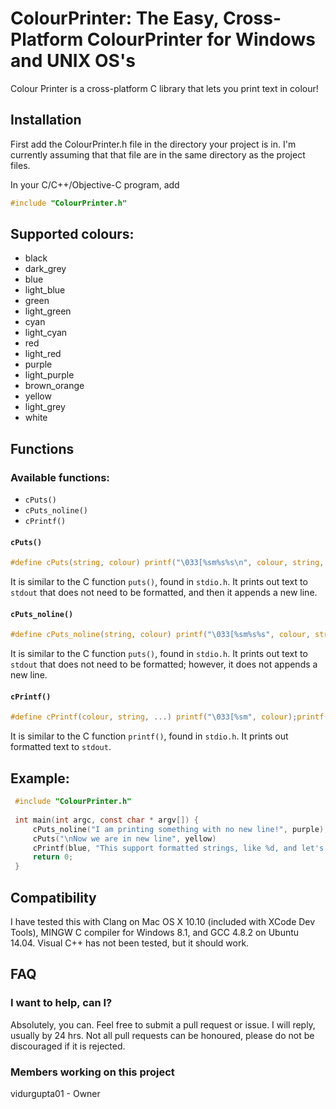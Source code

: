 # ColourPrinter: The Easy, Cross-Platform ColourPrinter for Windows and UNIX OS's

Colour Printer is a cross-platform C library that lets you print text in colour!

## Installation

First add the ColourPrinter.h file in the directory your project is in. I'm currently assuming that that file are in the same directory as the project files.

In your C/C++/Objective-C program, add

```c
#include "ColourPrinter.h"
```

## Supported colours:
- black
- dark_grey
- blue
- light_blue
- green
- light_green
- cyan
- light_cyan
- red
- light_red
- purple
- light_purple
- brown_orange
- yellow
- light_grey
- white

## Functions

### Available functions:
- `cPuts()`
- `cPuts_noline()`
- `cPrintf()`

#### `cPuts()`
```c
#define cPuts(string, colour) printf("\033[%sm%s%s\n", colour, string, END_COLOUR);
```
It is similar to the C function ```puts()```, found in ```stdio.h```. It prints out text to ```stdout``` that does not need to be formatted, and then it appends a new line.

#### `cPuts_noline()`
```c
#define cPuts_noline(string, colour) printf("\033[%sm%s%s", colour, string, END_COLOUR);
```
It is similar to the C function ```puts()```, found in ```stdio.h```. It prints out text to ```stdout``` that does not need to be formatted; however, it does not appends a new line.

#### `cPrintf()`
```c
#define cPrintf(colour, string, ...) printf("\033[%sm", colour);printf(string, __VA_ARGS__);puts(END_COLOUR);
```
It is similar to the C function ```printf()```, found in ```stdio.h```. It prints out formatted text to ```stdout```.

## Example:

```c
 #include "ColourPrinter.h"
 
 int main(int argc, const char * argv[]) {
     cPuts_noline("I am printing something with no new line!", purple);
     cPuts("\nNow we are in new line", yellow)
     cPrintf(blue, "This support formatted strings, like %d, and let's try %s", 5, "string");
     return 0;
 }
```

## Compatibility

I have tested this with Clang on Mac OS X 10.10 (included with XCode Dev Tools), MINGW C compiler for Windows 8.1, and GCC 4.8.2 on Ubuntu 14.04.
Visual C++ has not been tested, but it should work.

## FAQ

### I want to help, can I?
Absolutely, you can. Feel free to submit a pull request or issue. I will reply, usually by 24 hrs. Not all pull requests can be honoured, please do not be discouraged if it is rejected.

### Members working on this project

vidurgupta01 - Owner
